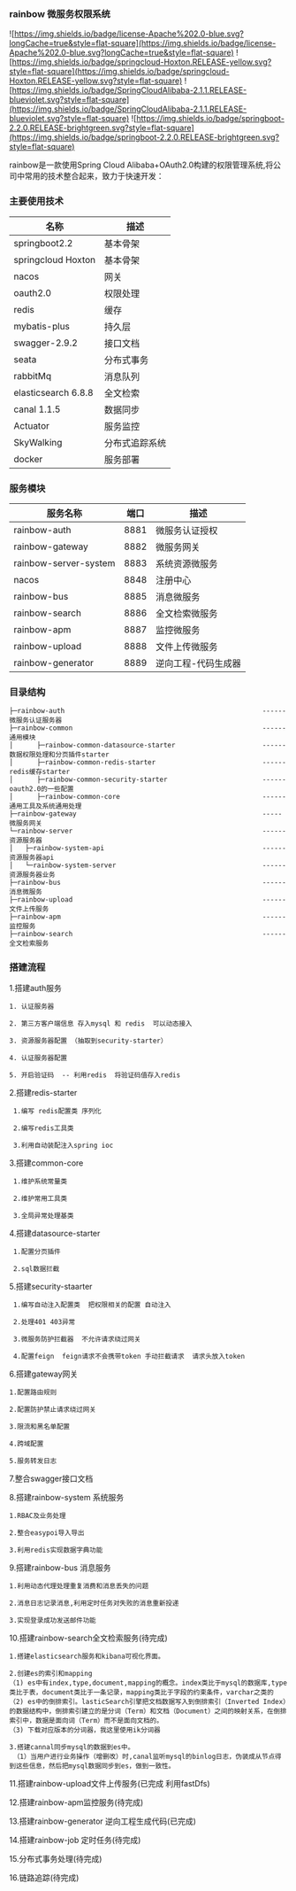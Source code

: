 ### rainbow 微服务权限系统
![https://img.shields.io/badge/license-Apache%202.0-blue.svg?longCache=true&style=flat-square](https://img.shields.io/badge/license-Apache%202.0-blue.svg?longCache=true&style=flat-square)
![https://img.shields.io/badge/springcloud-Hoxton.RELEASE-yellow.svg?style=flat-square](https://img.shields.io/badge/springcloud-Hoxton.RELEASE-yellow.svg?style=flat-square)
![https://img.shields.io/badge/SpringCloudAlibaba-2.1.1.RELEASE-blueviolet.svg?style=flat-square](https://img.shields.io/badge/SpringCloudAlibaba-2.1.1.RELEASE-blueviolet.svg?style=flat-square)
![https://img.shields.io/badge/springboot-2.2.0.RELEASE-brightgreen.svg?style=flat-square](https://img.shields.io/badge/springboot-2.2.0.RELEASE-brightgreen.svg?style=flat-square)


rainbow是一款使用Spring Cloud Alibaba+OAuth2.0构建的权限管理系统,将公司中常用的技术整合起来，致力于快速开发：

### 主要使用技术                                                                       
名称  | 描述                                      
---|---                                          
springboot2.2| 基本骨架                                       
springcloud Hoxton| 基本骨架
nacos| 网关
oauth2.0 | 权限处理
redis| 缓存
mybatis-plus | 持久层
swagger-2.9.2| 接口文档
seata | 分布式事务
rabbitMq| 消息队列
elasticsearch 6.8.8| 全文检索
canal 1.1.5| 数据同步
Actuator| 服务监控
SkyWalking | 分布式追踪系统
docker| 服务部署


### 服务模块


服务名称 | 端口 | 描述
---|---|---
rainbow-auth| 8881| 微服务认证授权
rainbow-gateway| 8882 |微服务网关
rainbow-server-system| 8883 | 系统资源微服务
nacos| 8848 | 注册中心
rainbow-bus| 8885 |消息微服务
rainbow-search| 8886 |全文检索微服务
rainbow-apm| 8887 |监控微服务
rainbow-upload| 8888 |文件上传微服务
rainbow-generator| 8889 |逆向工程-代码生成器


### 目录结构
```
├─rainbow-auth                                                  ------ 微服务认证服务器
├─rainbow-common                                                ------ 通用模块
│      ├─rainbow-common-datasource-starter                      ------ 数据权限处理和分页插件starter
│      ├─rainbow-common-redis-starter                           ------ redis缓存starter
│      ├─rainbow-common-security-starter                        ------ oauth2.0的一些配置
│      ├─rainbow-common-core                                    ------ 通用工具及系统通用处理
├─rainbow-gateway                                               -----  微服务网关
└─rainbow-server                                                ------ 资源服务器
│   ├─rainbow-system-api                                        ------ 资源服务器api
│   └─rainbow-system-server                                     ------ 资源服务器业务
├─rainbow-bus                                                   ------ 消息微服务  
├─rainbow-upload                                                ------ 文件上传服务  
├─rainbow-apm                                                   ------ 监控服务  
├─rainbow-search                                                ------ 全文检索服务  
```

### 搭建流程
1.搭建auth服务

    1. 认证服务器

    2. 第三方客户端信息 存入mysql 和 redis  可以动态接入

    3. 资源服务器配置 （抽取到security-starter）

    4. 认证服务器配置

    5. 开启验证码  -- 利用redis  将验证码值存入redis


2.搭建redis-starter

     1.编写 redis配置类 序列化

     2.编写redis工具类

     3.利用自动装配注入spring ioc

3.搭建common-core

     1.维护系统常量类

     2.维护常用工具类

     3.全局异常处理基类
   
4.搭建datasource-starter

     1.配置分页插件

     2.sql数据拦截

5.搭建security-staarter

     1.编写自动注入配置类  把权限相关的配置 自动注入

     2.处理401 403异常

     3.微服务防护拦截器  不允许请求绕过网关

     4.配置feign  feign请求不会携带token 手动拦截请求  请求头放入token


6.搭建gateway网关

    1.配置路由规则

    2.配置防护禁止请求绕过网关

    3.限流和黑名单配置

    4.跨域配置

    5.服务转发日志

7.整合swagger接口文档   

8.搭建rainbow-system 系统服务

    1.RBAC及业务处理

    2.整合easypoi导入导出
    
    3.利用redis实现数据字典功能

9.搭建rainbow-bus 消息服务

    1.利用动态代理处理重复消费和消息丢失的问题

    2.消息日志记录消息,利用定时任务对失败的消息重新投递
    
    3.实现登录成功发送邮件功能


10.搭建rainbow-search全文检索服务(待完成)
  
    1.搭建elasticsearch服务和kibana可视化界面。
    
    2.创建es的索引和mapping  
    （1) es中有index,type,document,mapping的概念。index类比于mysql的数据库,type类比于表，document类比于一条记录，mapping类比于字段的约束条件，varchar之类的
    （2) es中的倒排索引。lasticSearch引擎把文档数据写入到倒排索引（Inverted Index）的数据结构中，倒排索引建立的是分词（Term）和文档（Document）之间的映射关系，在倒排索引中，数据是面向词（Term）而不是面向文档的。
    （3) 下载对应版本的分词器，我这里使用ik分词器
       
    3.搭建cannal同步mysql的数据到es中。
     （1）当用户进行业务操作（增删改）时,canal监听mysql的binlog日志，伪装成从节点得到这些信息，然后把mysql数据同步到es，做到一致性。
       
     
  

11.搭建rainbow-upload文件上传服务(已完成 利用fastDfs)

12.搭建rainbow-apm监控服务(待完成)

13.搭建rainbow-generator 逆向工程生成代码(已完成)

14.搭建rainbow-job 定时任务(待完成)

15.分布式事务处理(待完成)

16.链路追踪(待完成)



